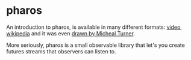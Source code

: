 # pharos

An introduction to pharos, is available in many different formats: [video](https://youtu.be/BAzsxW-nxh8), [wikipedia](https://en.wikipedia.org/wiki/Lighthouse_of_Alexandria) and it was even [drawn by Micheal Turner](http://omeka.wustl.edu/omeka/files/original/2694d12580166e77d40afd37b492a78e.jpg).

More seriously, pharos is a small observable library that let's you create futures streams that observers can listen to.
